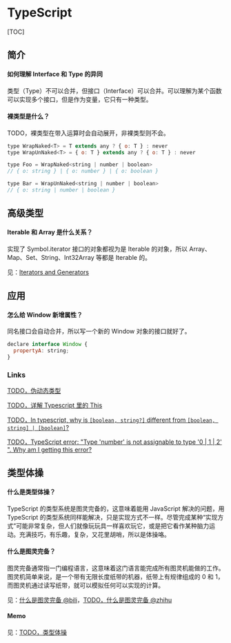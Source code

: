 # TypeScript

[TOC]

## 简介

#### 如何理解 Interface 和 Type 的异同

类型（Type）不可以合并，但接口（Interface）可以合并。可以理解为某个函数可以实现多个接口，但是作为变量，它只有一种类型。

#### 裸类型是什么？

TODO，裸类型在带入运算时会自动展开，非裸类型则不会。

```js
type WrapNaked<T> = T extends any ? { o: T } : never
type WrapUnNaked<T> = { o: T } extends any ? { o: T } : never

type Foo = WrapNaked<string | number | boolean>
// { o: string } | { o: number } | { o: boolean }

type Bar = WrapUnNaked<string | number | boolean>
// { o: string | number | boolean }
```

## 高级类型

#### Iterable 和 Array 是什么关系？

实现了 Symbol.iterator 接口的对象都视为是 Iterable 的对象，所以 Array、Map、Set、String、Int32Array 等都是 Iterable 的。

见：[Iterators and Generators](https://www.typescriptlang.org/docs/handbook/iterators-and-generators.html#iterables)

## 应用

#### 怎么给 Window 新增属性？

同名接口会自动合并，所以写一个新的 Window 对象的接口就好了。

```js
declare interface Window {
  propertyA: string;
}
```

### Links

[TODO，伪动态类型](https://www.typescriptlang.org/play?#code/C4TwDgpgBAggjFAvFA3lCAPCBjGAKASgC4oAhBAXwChRIyFk1MdTCT4pqqAbCYKAIbsGqKlHRZcUNvVHjxAJz4BXBQDs588c2ylpBTVsUr1UYAAsAlgGdBt5WoDWagPYB3DQNvwxR6lv9OKi4AehCoAHkAaQAaM3AIFwAzQSgbWDgqASRBKjCoAAFgawBaTEhsYDKFBRcFKAAjHAFla2hsgBMIJMs1CA67KGtgAWBLbHi6H2zkAQA6HXwCPPDouNpElIa023IePkac+cXCKjPz-f4wbmUAc17bRkESAHIBF6CNqAAFG-u1R6TTZQa53B5nJIOSqWFwaW4QNQAHgAKgA+PDXW7WEjIgwoXxKYCqDT4rSY6wxXzaSSIgCq6IECixJFpeKp8kJxKg8KRyIAZPS8KSjOI5mLyZSRaKxYysezxBRlgFfNQuLx+AIAEw5HkYv4PZZao6arKaubkuYCU3GhaSIUNIgvBovRUrQrFMoYCpVCA1Oo-WqQBSgKBOj4dFwQWyufiYGz8WFA0NoIRDYAKXq3ADcnBec1N5u4WLmDUujW1szNOiF2Ed2Bdy3y0SoDTNFuwZy+AFkBI4ICjUTlheScZKJDg6QymdioKySD2+yiBajgmd1YIAMzz3v935ggGD5C60H-ayGjdHDdZDeF4tWgQX2Y36soB1h135Iqlco4H1++rfIGvohmGUARlGUAxhI8ZQImXwvCmJDDBmajZrm+YPre1glmWAgACyXraOA1nWDZus2+FYXMHZAA)

[TODO，详解 Typescript 里的 This](https://zhuanlan.zhihu.com/p/104565681)

[TODO，In typescript, why is `[boolean, string?]` different from `[boolean, string] | [boolean]`?](https://stackoverflow.com/questions/69635559/in-typescript-why-is-boolean-string-different-from-boolean-string/69653332#69653332)

[TODO，TypeScript error: "Type 'number' is not assignable to type '0 | 1 | 2' ". Why am I getting this error?](https://stackoverflow.com/questions/56346520/typescript-error-type-number-is-not-assignable-to-type-0-1-2-why-am)

## 类型体操

#### 什么是类型体操？

TypeScript 的类型系统是图灵完备的，这意味着能用 JavaScript 解决的问题，用 TypeScript 的类型系统同样能解决，只是实现方式不一样。尽管完成某种“实现方式”可能非常复杂，但人们就像玩玩具一样喜欢玩它，或是把它看作某种脑力运动。充满技巧，有乐趣，复杂，又花里胡哨，所以是体操咯。

#### 什么是图灵完备？

图灵完备通常指一门编程语言，这意味着这门语言能完成所有图灵机能做的工作。图灵机简单来说，是一个带有无限长度纸带的机器，纸带上有规律组成的 0 和 1，而图灵机通过读写纸带，就可以模拟任何可以实现的计算。

见：[什么是图灵完备 @bili](https://www.bilibili.com/video/BV18L4y15786/)，[TODO，什么是图灵完备 @zhihu](https://www.zhihu.com/question/20115374)

#### Memo

见：[TODO，类型体操](/maps/typescript/type-gymnastics.md)
